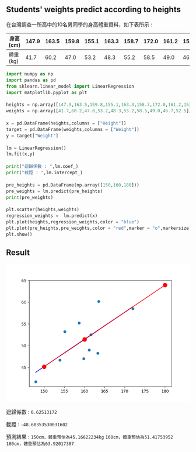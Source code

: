 ## Students' weights predict according to heights
 在台灣調查一所高中的10名男同學的身高體重資料，如下表所示 : 

|身高(cm)|147.9|163.5|159.8|155.1|163.3|158.7|172.0|161.2|153.9|161.6|
|-|-|-|-|-|-|-|-|-|-|-|
|體重(kg)|41.7|60.2|47.0|53.2|48.3|55.2|58.5|49.0|46.7|52.5|
```python
import numpy as np
import pandas as pd
from sklearn.linear_model import LinearRegression
import matplotlib.pyplot as plt

heights = np.array([147.9,163.5,159.8,155.1,163.3,158.7,172.0,161.2,153.9,161.6])
weights = np.array([41.7,60.2,47.0,53.2,48.3,55.2,58.5,49.0,46.7,52.5])

x = pd.DataFrame(heights,columns = ["Height"])
target = pd.DataFrame(weights,columns = ["Weight"])
y = target["Weight"]

lm = LinearRegression()
lm.fit(x,y)

print("迴歸係數 : ",lm.coef_)
print("截距 : ",lm.intercept_)

pre_heights = pd.DataFrame(np.array([150,160,180]))
pre_weights = lm.predict(pre_heights)
print(pre_weights)

plt.scatter(heights,weights)
regression_weights =  lm.predict(x)
plt.plot(heights,regression_weights,color = "blue")
plt.plot(pre_heights,pre_weights,color = "red",marker = "o",markersize = 10)
plt.show()
```
## Result
![students](https://github.com/Offliners/Machine-Learning/blob/master/ML/Linear%20Regression/students.png)

迴歸係數 :  `0.62513172`

截距 :  `-48.60353530031602`

預測結果 : `150cm，體重預估為45.16622234kg` `160cm，體重預估為51.41753952` `180cm，體重預估為63.92017387` 
